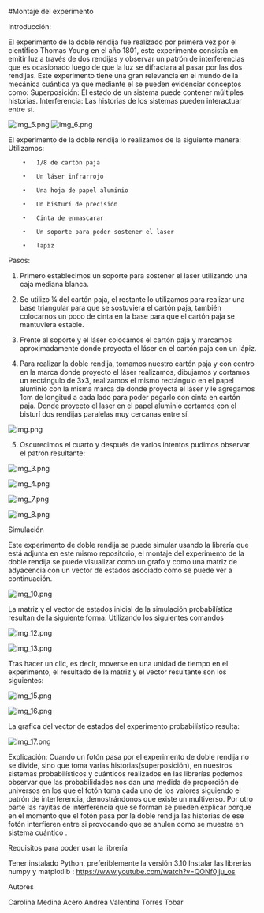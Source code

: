 #Montaje del experimento

Introducción:

El experimento de la doble rendija fue realizado por primera vez por el científico Thomas Young en el año 1801, este experimento consistía en emitir luz a través de dos rendijas y observar un patrón de interferencias que es ocasionado luego de que la luz se difractara al pasar por las dos rendijas. Este experimento tiene una gran relevancia en el mundo de la mecánica cuántica ya que mediante el se pueden evidenciar conceptos como:
Superposición: El estado de un sistema puede contener múltiples historias.
Interferencia: Las historias de los sistemas pueden interactuar entre sí.

![img_5.png](img_5.png)
![img_6.png](img_6.png)

El experimento de la doble rendija lo realizamos de la siguiente manera:
Utilizamos: 

        •	1/8 de cartón paja
        
        •	Un láser infrarrojo
        
        •	Una hoja de papel aluminio
        
        •	Un bisturí de precisión
        
        •	Cinta de enmascarar
        
        •	Un soporte para poder sostener el laser 
        
        •	lapiz


Pasos:

1) Primero establecimos  un soporte para sostener el laser utilizando una caja mediana blanca.


2) Se utilizo  ¼ del cartón paja,  el restante lo utilizamos para realizar una base triangular para que se sostuviera el cartón paja, también colocarnos un poco de cinta en la base para que el cartón paja se mantuviera estable.


3) Frente al soporte y el láser colocamos el cartón paja y marcamos aproximadamente   donde proyecta el láser en el cartón paja con un lápiz. 


4) Para realizar la doble rendija, tomamos nuestro cartón paja   y con centro en la marca donde proyecto el láser realizamos, dibujamos y cortamos un rectángulo de 3x3, realizamos el mismo rectángulo en el papel aluminio con la misma marca de donde proyecta el láser y le agregamos 1cm de longitud a cada lado para poder pegarlo con cinta en cartón paja. Donde proyecto el laser en el papel aluminio cortamos con el bisturí  dos rendijas paralelas muy cercanas entre sí. 

![img.png](img.png)

5) Oscurecimos el cuarto y después de varios intentos pudimos observar el patrón resultante: 

![img_3.png](img_3.png)

![img_4.png](img_4.png)

![img_7.png](img_7.png)

![img_8.png](img_8.png)

Simulación

Este experimento de doble rendija se puede simular usando la librería que está adjunta en este mismo repositorio, el montaje del experimento de la doble rendija se puede visualizar como un grafo y como una matriz de adyacencia con un vector de estados asociado como se puede ver a continuación.

![img_10.png](img_10.png)

La matriz y el vector de estados inicial de la simulación probabilística resultan de la siguiente forma:
Utilizando los siguientes comandos

![img_12.png](img_12.png)

![img_13.png](img_13.png)

Tras hacer un clic, es decir, moverse en una unidad de tiempo en el experimento, el resultado de la matriz y el vector resultante son los siguientes:

![img_15.png](img_15.png)

![img_16.png](img_16.png)

La grafica del vector de estados del experimento probabilístico resulta:

![img_17.png](img_17.png)

Explicación:
Cuando un fotón pasa por el experimento de doble rendija no se divide, sino que toma varias historias(superposición), en nuestros sistemas probabilísticos y  cuánticos realizados en las librerías podemos observar que las probabilidades nos dan una medida de proporción de universos en los que el fotón toma cada uno de los valores siguiendo el patrón de interferencia,  demostrándonos que existe un multiverso. Por otro parte las rayitas de interferencia que se forman se pueden explicar porque en el momento que  el fotón pasa por la doble rendija las historias de ese fotón interfieren entre si provocando que se anulen como se muestra en sistema cuántico .  


Requisitos para poder usar la librería

Tener instalado Python, preferiblemente la versión 3.10
Instalar las librerías numpy y matplotlib :
https://www.youtube.com/watch?v=QONf0jju_os

Autores

Carolina Medina Acero
Andrea Valentina Torres Tobar
